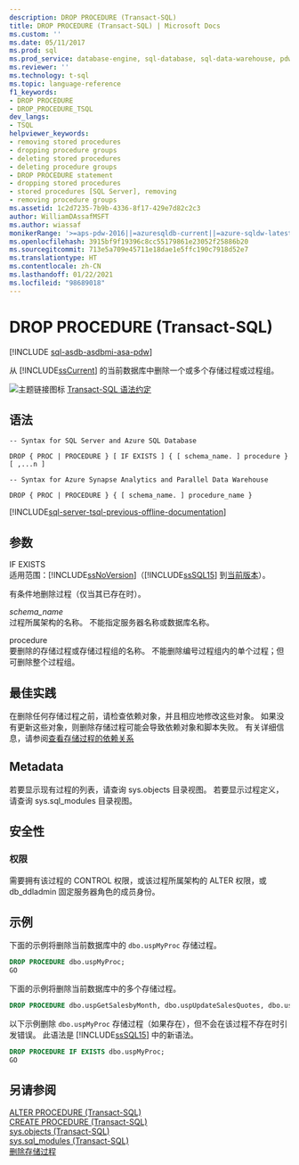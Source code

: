 ```yaml
---
description: DROP PROCEDURE (Transact-SQL)
title: DROP PROCEDURE (Transact-SQL) | Microsoft Docs
ms.custom: ''
ms.date: 05/11/2017
ms.prod: sql
ms.prod_service: database-engine, sql-database, sql-data-warehouse, pdw
ms.reviewer: ''
ms.technology: t-sql
ms.topic: language-reference
f1_keywords:
- DROP PROCEDURE
- DROP_PROCEDURE_TSQL
dev_langs:
- TSQL
helpviewer_keywords:
- removing stored procedures
- dropping procedure groups
- deleting stored procedures
- deleting procedure groups
- DROP PROCEDURE statement
- dropping stored procedures
- stored procedures [SQL Server], removing
- removing procedure groups
ms.assetid: 1c2d7235-7b9b-4336-8f17-429e7d82c2c3
author: WilliamDAssafMSFT
ms.author: wiassaf
monikerRange: '>=aps-pdw-2016||=azuresqldb-current||=azure-sqldw-latest||>=sql-server-2016||>=sql-server-linux-2017||=azuresqldb-mi-current'
ms.openlocfilehash: 3915bf9f19396c8cc55179861e23052f25886b20
ms.sourcegitcommit: 713e5a709e45711e18dae1e5ffc190c7918d52e7
ms.translationtype: HT
ms.contentlocale: zh-CN
ms.lasthandoff: 01/22/2021
ms.locfileid: "98689018"
---
```

# <a name="drop-procedure-transact-sql"></a>DROP PROCEDURE (Transact-SQL)
[!INCLUDE [sql-asdb-asdbmi-asa-pdw](../../includes/applies-to-version/sql-asdb-asdbmi-asa-pdw.md)]

  从 [!INCLUDE[ssCurrent](../../includes/sscurrent-md.md)] 的当前数据库中删除一个或多个存储过程或过程组。  
  
 ![主题链接图标](../../database-engine/configure-windows/media/topic-link.gif "“主题链接”图标") [Transact-SQL 语法约定](../../t-sql/language-elements/transact-sql-syntax-conventions-transact-sql.md)  
  
## <a name="syntax"></a>语法  
  
```syntaxsql
-- Syntax for SQL Server and Azure SQL Database  
  
DROP { PROC | PROCEDURE } [ IF EXISTS ] { [ schema_name. ] procedure } [ ,...n ]  
```  
  
```syntaxsql
-- Syntax for Azure Synapse Analytics and Parallel Data Warehouse  
  
DROP { PROC | PROCEDURE } { [ schema_name. ] procedure_name }  
```  
  
[!INCLUDE[sql-server-tsql-previous-offline-documentation](../../includes/sql-server-tsql-previous-offline-documentation.md)]

## <a name="arguments"></a>参数
 IF EXISTS  
 适用范围：[!INCLUDE[ssNoVersion](../../includes/ssnoversion-md.md)]（[!INCLUDE[ssSQL15](../../includes/sssql16-md.md)] 到[当前版本](../../sql-server/what-s-new-in-sql-server-2016.md)）。  
  
 有条件地删除过程（仅当其已存在时）。  
  
 *schema_name*  
 过程所属架构的名称。 不能指定服务器名称或数据库名称。  
  
 procedure  
 要删除的存储过程或存储过程组的名称。 不能删除编号过程组内的单个过程；但可删除整个过程组。  
  
## <a name="best-practices"></a>最佳实践  
 在删除任何存储过程之前，请检查依赖对象，并且相应地修改这些对象。 如果没有更新这些对象，则删除存储过程可能会导致依赖对象和脚本失败。 有关详细信息，请参阅[查看存储过程的依赖关系](../../relational-databases/stored-procedures/view-the-dependencies-of-a-stored-procedure.md)  
  
## <a name="metadata"></a>Metadata  
 若要显示现有过程的列表，请查询 sys.objects 目录视图。 若要显示过程定义，请查询 sys.sql_modules 目录视图。  
  
## <a name="security"></a>安全性  
  
### <a name="permissions"></a>权限  
 需要拥有该过程的 CONTROL 权限，或该过程所属架构的 ALTER 权限，或 db_ddladmin 固定服务器角色的成员身份。  
  
## <a name="examples"></a>示例  
 下面的示例将删除当前数据库中的 `dbo.uspMyProc` 存储过程。  
  
```sql  
DROP PROCEDURE dbo.uspMyProc;  
GO  
```  
  
 下面的示例将删除当前数据库中的多个存储过程。  
  
```sql  
DROP PROCEDURE dbo.uspGetSalesbyMonth, dbo.uspUpdateSalesQuotes, dbo.uspGetSalesByYear;  
```  
  
 以下示例删除 `dbo.uspMyProc` 存储过程（如果存在），但不会在该过程不存在时引发错误。 此语法是 [!INCLUDE[ssSQL15](../../includes/sssql16-md.md)] 中的新语法。  
  
```sql  
DROP PROCEDURE IF EXISTS dbo.uspMyProc;  
GO  
```  
  
  
## <a name="see-also"></a>另请参阅  
 [ALTER PROCEDURE (Transact-SQL)](../../t-sql/statements/alter-procedure-transact-sql.md)   
 [CREATE PROCEDURE (Transact-SQL)](../../t-sql/statements/create-procedure-transact-sql.md)   
 [sys.objects (Transact-SQL)](../../relational-databases/system-catalog-views/sys-objects-transact-sql.md)   
 [sys.sql_modules (Transact-SQL)](../../relational-databases/system-catalog-views/sys-sql-modules-transact-sql.md)   
 [删除存储过程](../../relational-databases/stored-procedures/delete-a-stored-procedure.md)  
